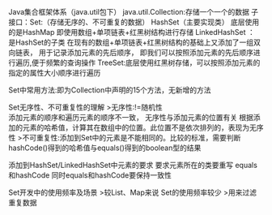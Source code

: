Java集合框架体系（java.util包下）
java.util.Collection:存储一个一个的数据
    子接口：Set:（存储无序的、不可重复的数据）
        HashSet（主要实现类） 底层使用的是HashMap 即使用数组+单项链表+红黑树结构进行存储
            LinkedHashSet ： 是HashSet的子类 在现有的数组+单项链表+红黑树结构的基础上又添加了一组双向链表，
                            用于记录添加元素的先后顺序，
                            即我们可以按照添加元素的先后顺序进行遍历,便于频繁的查询操作
        TreeSet:底层使用红黑树存储，可以按照添加元素的指定的属性大小顺序进行遍历

Set中常用方法:即为Collection中声明的15个方法，无新增的方法

Set无序性、不可重复性的理解
    >无序性:!=随机性  
           添加元素的顺序和遍历元素的顺序不一致，
            无序性与添加元素的位置有关 根据添加的元素的哈希值，计算其在数组中的位置。此位置不是依次排列的，表现为无序性
    >不可重复性:添加到Set中的元素是不能相同的。比较的标准，需要判断hashCode()得到的哈希值与equals()得到的boolean型的结果

添加到HashSet/LinkedHashSet中元素的要求
    要求元素所在的类要重写 equals和hashCode
    同时equals和hashCode要保持一致性

Set开发中的使用频率及场景
    >较List、Map来说 Set的使用频率较少
    >用来过滤重复数据
    